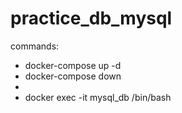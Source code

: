 # practice_db_mysql
commands:
 - docker-compose up -d
 - docker-compose down
 - 
 - docker exec -it mysql_db /bin/bash
